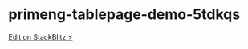 # primeng-tablepage-demo-5tdkqs

[Edit on StackBlitz ⚡️](https://stackblitz.com/edit/primeng-tablepage-demo-6pgy7f)